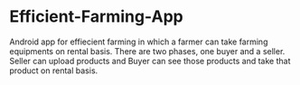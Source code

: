 # Efficient-Farming-App
Android app for effiecient farming in which a farmer can take farming equipments on rental basis. 
There are two phases, one buyer and a seller.
Seller can upload products and Buyer can see those products and take that product on rental basis.
